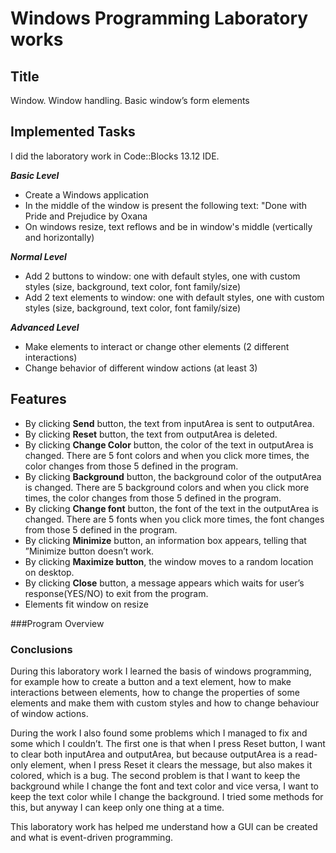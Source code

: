 # Windows Programming Laboratory works

## Title
Window. Window handling. Basic window’s form elements

## Implemented Tasks
I did the laboratory work in Code::Blocks 13.12 IDE.

**_Basic Level_**
- Create a Windows application
- In the middle of the window is present the following text: "Done with Pride and Prejudice by Oxana
- On windows resize, text reflows and be in window's middle (vertically and horizontally)

**_Normal Level_**
- Add 2 buttons to window: one with default styles, one with custom styles (size, background, text color, font family/size)
- Add 2 text elements to window: one with default styles, one with custom styles (size, background, text color, font family/size)
    
**_Advanced Level_**
- Make elements to interact or change other elements (2 different interactions)
- Change behavior of different window actions (at least 3)

## Features
- By clicking <b>Send</b> button, the text from inputArea is sent to outputArea. 
- By clicking <b>Reset</b> button, the text from outputArea is deleted. 
- By clicking <b>Change Color</b> button, the color of the text in outputArea is changed. There
are 5 font colors and when you click more times, the color changes from those 5 defined in the
program.
- By clicking <b>Background</b> button, the background color of the outputArea is changed. There
are 5 background colors and when you click more times, the color changes from those 5 defined in
the program. 
- By clicking <b>Change font</b> button, the font of the text in the outputArea is changed. There
are 5 fonts when you click more times, the font changes from those 5 defined in the program.
- By clicking <b>Minimize</b> button, an information box appears, telling that ”Minimize button
doesn’t work. 
- By clicking <b>Maximize button</b>, the window moves to a random location on desktop. 
- By clicking <b>Close</b> button, a message appears which waits for user’s response(YES/NO) to exit
from the program. 
- Elements fit window on resize

###Program Overview

### Conclusions
During this laboratory work I learned the basis of windows programming, for example how
to create a button and a text element, how to make interactions between elements, how to change
the properties of some elements and make them with custom styles and how to change behaviour of
window actions.

During the work I also found some problems which I managed to fix and some which I couldn’t. 
The first one is that when I press Reset button, I want to clear both inputArea and outputArea, but because outputArea
is a read-only element, when I press Reset it clears the message, but also makes it colored, which is a bug.
The second problem is that I want to keep the background while I change the font and text color
and vice versa, I want to keep the text color while I change the background. I tried some methods
for this, but anyway I can keep only one thing at a time.

This laboratory work has helped me understand how a GUI can be created and what is event-driven programming.

